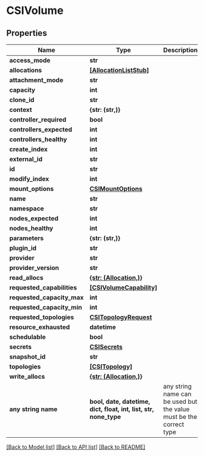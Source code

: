 # CSIVolume


## Properties
Name | Type | Description | Notes
------------ | ------------- | ------------- | -------------
**access_mode** | **str** |  | [optional] 
**allocations** | [**[AllocationListStub]**](AllocationListStub.md) |  | [optional] 
**attachment_mode** | **str** |  | [optional] 
**capacity** | **int** |  | [optional] 
**clone_id** | **str** |  | [optional] 
**context** | **{str: (str,)}** |  | [optional] 
**controller_required** | **bool** |  | [optional] 
**controllers_expected** | **int** |  | [optional] 
**controllers_healthy** | **int** |  | [optional] 
**create_index** | **int** |  | [optional] 
**external_id** | **str** |  | [optional] 
**id** | **str** |  | [optional] 
**modify_index** | **int** |  | [optional] 
**mount_options** | [**CSIMountOptions**](CSIMountOptions.md) |  | [optional] 
**name** | **str** |  | [optional] 
**namespace** | **str** |  | [optional] 
**nodes_expected** | **int** |  | [optional] 
**nodes_healthy** | **int** |  | [optional] 
**parameters** | **{str: (str,)}** |  | [optional] 
**plugin_id** | **str** |  | [optional] 
**provider** | **str** |  | [optional] 
**provider_version** | **str** |  | [optional] 
**read_allocs** | [**{str: (Allocation,)}**](Allocation.md) |  | [optional] 
**requested_capabilities** | [**[CSIVolumeCapability]**](CSIVolumeCapability.md) |  | [optional] 
**requested_capacity_max** | **int** |  | [optional] 
**requested_capacity_min** | **int** |  | [optional] 
**requested_topologies** | [**CSITopologyRequest**](CSITopologyRequest.md) |  | [optional] 
**resource_exhausted** | **datetime** |  | [optional] 
**schedulable** | **bool** |  | [optional] 
**secrets** | [**CSISecrets**](CSISecrets.md) |  | [optional] 
**snapshot_id** | **str** |  | [optional] 
**topologies** | [**[CSITopology]**](CSITopology.md) |  | [optional] 
**write_allocs** | [**{str: (Allocation,)}**](Allocation.md) |  | [optional] 
**any string name** | **bool, date, datetime, dict, float, int, list, str, none_type** | any string name can be used but the value must be the correct type | [optional]

[[Back to Model list]](../README.md#documentation-for-models) [[Back to API list]](../README.md#documentation-for-api-endpoints) [[Back to README]](../README.md)


